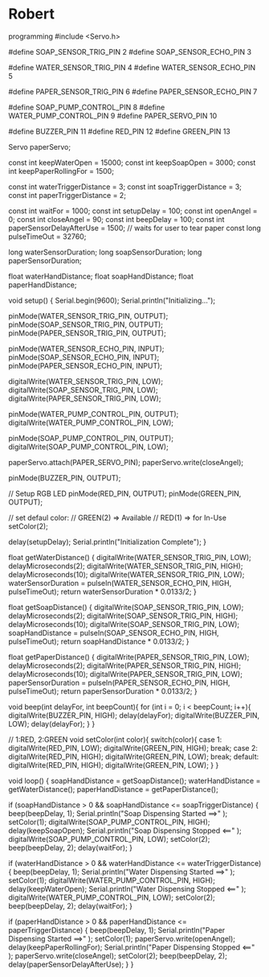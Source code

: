 # Robert
programming
#include <Servo.h>

#define SOAP_SENSOR_TRIG_PIN 2
#define SOAP_SENSOR_ECHO_PIN 3

#define WATER_SENSOR_TRIG_PIN 4
#define WATER_SENSOR_ECHO_PIN 5

#define PAPER_SENSOR_TRIG_PIN 6
#define PAPER_SENSOR_ECHO_PIN 7

#define SOAP_PUMP_CONTROL_PIN 8
#define WATER_PUMP_CONTROL_PIN 9
#define PAPER_SERVO_PIN 10

#define BUZZER_PIN 11
#define RED_PIN 12
#define GREEN_PIN 13

Servo paperServo;

const int keepWaterOpen = 15000;
const int keepSoapOpen = 3000;
const int keepPaperRollingFor = 1500;

const int waterTriggerDistance = 3;
const int soapTriggerDistance = 3;
const int paperTriggerDistance = 2;

const int waitFor = 1000;
const int setupDelay = 100;
const int openAngel = 0;
const int closeAngel = 90;
const int beepDelay = 100;
const int paperSensorDelayAfterUse = 1500; // waits for user to tear paper
const long pulseTimeOut = 32760;

long waterSensorDuration;
long soapSensorDuration;
long paperSensorDuration;

float waterHandDistance;
float soapHandDistance;
float paperHandDistance;

void setup() {
  Serial.begin(9600);
  Serial.println("Initializing...");
  
  pinMode(WATER_SENSOR_TRIG_PIN, OUTPUT);
  pinMode(SOAP_SENSOR_TRIG_PIN, OUTPUT);
  pinMode(PAPER_SENSOR_TRIG_PIN, OUTPUT);

  pinMode(WATER_SENSOR_ECHO_PIN, INPUT);
  pinMode(SOAP_SENSOR_ECHO_PIN, INPUT);
  pinMode(PAPER_SENSOR_ECHO_PIN, INPUT);

  digitalWrite(WATER_SENSOR_TRIG_PIN, LOW);
  digitalWrite(SOAP_SENSOR_TRIG_PIN, LOW);
  digitalWrite(PAPER_SENSOR_TRIG_PIN, LOW);
  
  pinMode(WATER_PUMP_CONTROL_PIN, OUTPUT);
  digitalWrite(WATER_PUMP_CONTROL_PIN, LOW); 
  
  pinMode(SOAP_PUMP_CONTROL_PIN, OUTPUT);
  digitalWrite(SOAP_PUMP_CONTROL_PIN, LOW);
  
  paperServo.attach(PAPER_SERVO_PIN);
  paperServo.write(closeAngel);
  
  pinMode(BUZZER_PIN, OUTPUT);

  // Setup RGB LED
  pinMode(RED_PIN, OUTPUT);
  pinMode(GREEN_PIN, OUTPUT);

  // set defaul color: 
  // GREEN(2) => Available 
  // RED(1) => for In-Use
  setColor(2);
  
  delay(setupDelay);
  Serial.println("Initialization Complete");
}

float getWaterDistance() {
  digitalWrite(WATER_SENSOR_TRIG_PIN, LOW);
  delayMicroseconds(2);
  digitalWrite(WATER_SENSOR_TRIG_PIN, HIGH);
  delayMicroseconds(10);
  digitalWrite(WATER_SENSOR_TRIG_PIN, LOW);
  waterSensorDuration = pulseIn(WATER_SENSOR_ECHO_PIN, HIGH, pulseTimeOut);
  return waterSensorDuration * 0.0133/2;
}

float getSoapDistance() {
  digitalWrite(SOAP_SENSOR_TRIG_PIN, LOW);
  delayMicroseconds(2);
  digitalWrite(SOAP_SENSOR_TRIG_PIN, HIGH);
  delayMicroseconds(10);
  digitalWrite(SOAP_SENSOR_TRIG_PIN, LOW);
  soapHandDistance = pulseIn(SOAP_SENSOR_ECHO_PIN, HIGH, pulseTimeOut);
  return soapHandDistance * 0.0133/2;
}

float getPaperDistance() {
  digitalWrite(PAPER_SENSOR_TRIG_PIN, LOW);
  delayMicroseconds(2);
  digitalWrite(PAPER_SENSOR_TRIG_PIN, HIGH);
  delayMicroseconds(10);
  digitalWrite(PAPER_SENSOR_TRIG_PIN, LOW);
  paperSensorDuration = pulseIn(PAPER_SENSOR_ECHO_PIN, HIGH, pulseTimeOut);
  return paperSensorDuration * 0.0133/2;
}

void beep(int delayFor, int beepCount){
    for (int i = 0; i < beepCount; i++){
      digitalWrite(BUZZER_PIN, HIGH);
      delay(delayFor);
      digitalWrite(BUZZER_PIN, LOW);
      delay(delayFor);
    }
}

// 1:RED, 2:GREEN
void setColor(int color){
  switch(color){
    case 1:
      digitalWrite(RED_PIN, LOW);
      digitalWrite(GREEN_PIN, HIGH);
      break;
    case 2:
      digitalWrite(RED_PIN, HIGH);
      digitalWrite(GREEN_PIN, LOW);
      break;
    default:
      digitalWrite(RED_PIN, HIGH);
      digitalWrite(GREEN_PIN, LOW);
  }
}

void loop() {
  soapHandDistance = getSoapDistance();
  waterHandDistance = getWaterDistance();
  paperHandDistance = getPaperDistance();

  if (soapHandDistance > 0 && soapHandDistance <= soapTriggerDistance) {
    beep(beepDelay, 1);
    Serial.println("Soap Dispensing Started ==>" );
    setColor(1);
    digitalWrite(SOAP_PUMP_CONTROL_PIN, HIGH);
    delay(keepSoapOpen);
    Serial.println("Soap Dispensing Stopped <==" );
    digitalWrite(SOAP_PUMP_CONTROL_PIN, LOW);
    setColor(2);
    beep(beepDelay, 2);
    delay(waitFor);
   }

   if (waterHandDistance > 0 && waterHandDistance <= waterTriggerDistance) {
    beep(beepDelay, 1);
    Serial.println("Water Dispensing Started ==>" );
    setColor(1);
    digitalWrite(WATER_PUMP_CONTROL_PIN, HIGH);
    delay(keepWaterOpen);
    Serial.println("Water Dispensing Stopped <==" );
    digitalWrite(WATER_PUMP_CONTROL_PIN, LOW);
    setColor(2);
    beep(beepDelay, 2);
    delay(waitFor);
   }

  if (paperHandDistance > 0  && paperHandDistance <= paperTriggerDistance) {
    beep(beepDelay, 1);
    Serial.println("Paper Dispensing Started ==>" );
    setColor(1);
    paperServo.write(openAngel);
    delay(keepPaperRollingFor);
    Serial.println("Paper Dispensing Stopped <==" );
    paperServo.write(closeAngel);
    setColor(2);
    beep(beepDelay, 2);
    delay(paperSensorDelayAfterUse);
   }
}
